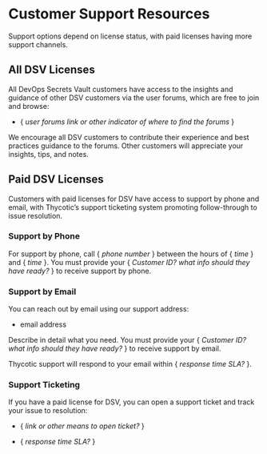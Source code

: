 ﻿[title]: # (Customer Support Resources)
[tags]: # (,)
[priority]: # (14000)

# Customer Support Resources

Support options depend on license status, with paid licenses having more support channels.

## All DSV Licenses

All DevOps Secrets Vault customers have access to the insights and guidance of other DSV customers via the user forums, which are free to join and browse:

* { *user forums link or other indicator of where to find the forums* }

We encourage all DSV customers to contribute their experience and best practices guidance to the forums. Other customers will appreciate your insights, tips, and notes.

## Paid DSV Licenses

Customers with paid licenses for DSV have access to support by phone and email, with Thycotic’s support ticketing system promoting follow-through to issue resolution.

### Support by Phone

For support by phone, call { *phone number* } between the hours of { *time* } and { *time* }. You must provide your { *Customer ID? what info should they have ready?* } to receive support by phone.

### Support by Email

You can reach out by email using our support address:

* email address

Describe in detail what you need. You must provide your { *Customer ID? what info should they have ready?* } to receive support by email.

Thycotic support will respond to your email within { *response time SLA?* }.

### Support Ticketing

If you have a paid license for DSV, you can open a support ticket and track your issue to resolution:

* { *link or other means to open ticket?* }

* { *response time SLA?* }